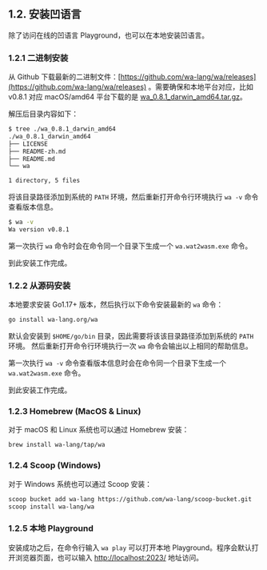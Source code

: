 ## 1.2. 安装凹语言

除了访问在线的凹语言 Playground，也可以在本地安装凹语言。

### 1.2.1 二进制安装

从 Github 下载最新的二进制文件：[https://github.com/wa-lang/wa/releases](https://github.com/wa-lang/wa/releases) 。需要确保和本地平台对应，比如 v0.8.1 对应 macOS/amd64 平台下载的是 [wa_0.8.1_darwin_amd64.tar.gz](https://github.com/wa-lang/wa/releases/download/v0.8.1/wa_0.8.1_darwin_amd64.tar.gz)。

解压后目录内容如下：

``` zsh
$ tree ./wa_0.8.1_darwin_amd64
./wa_0.8.1_darwin_amd64
├── LICENSE
├── README-zh.md
├── README.md
└── wa

1 directory, 5 files
```

将该目录路径添加到系统的 `PATH` 环境，然后重新打开命令行环境执行 `wa -v` 命令查看版本信息。

``` zsh
$ wa -v
Wa version v0.8.1
```

第一次执行 `wa` 命令时会在命令同一个目录下生成一个 `wa.wat2wasm.exe` 命令。

到此安装工作完成。

### 1.2.2 从源码安装

本地要求安装 Go1.17+ 版本，然后执行以下命令安装最新的 `wa` 命令：

``` zsh
go install wa-lang.org/wa
```

默认会安装到 `$HOME/go/bin` 目录，因此需要将该该目录路径添加到系统的 `PATH` 环境。
然后重新打开命令行环境执行一次 `wa` 命令会输出以上相同的帮助信息。

第一次执行 `wa -v` 命令查看版本信息时会在命令同一个目录下生成一个 `wa.wat2wasm.exe` 命令。

到此安装工作完成。

### 1.2.3 Homebrew (MacOS & Linux)

对于 macOS 和 Linux 系统也可以通过 Homebrew 安装：

``` zsh
brew install wa-lang/tap/wa
```

### 1.2.4 Scoop (Windows)

对于 Windows 系统也可以通过 Scoop 安装：

``` zsh
scoop bucket add wa-lang https://github.com/wa-lang/scoop-bucket.git
scoop install wa-lang/wa
```

### 1.2.5 本地 Playground

安装成功之后，在命令行输入 `wa play` 可以打开本地 Playground。程序会默认打开浏览器页面，也可以输入 [http://localhost:2023/](http://localhost:2023/) 地址访问。

